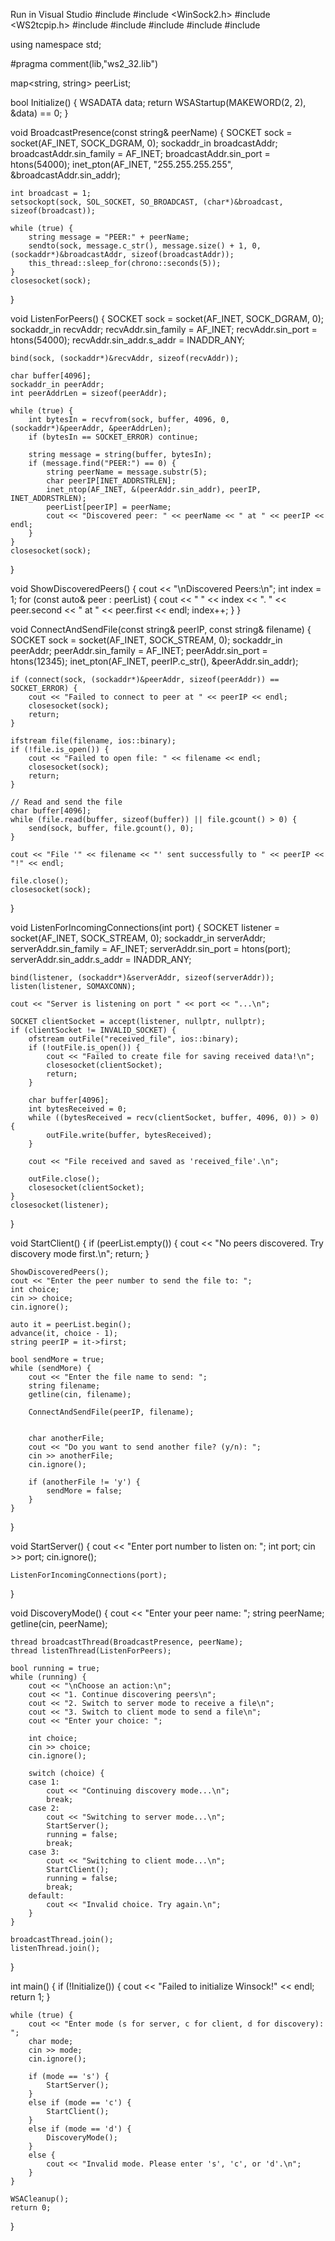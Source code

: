 Run in Visual Studio 
#include <iostream>
#include <WinSock2.h>
#include <WS2tcpip.h>
#include <thread>
#include <fstream>
#include <string>
#include <map>
#include <vector>

using namespace std;

#pragma comment(lib,"ws2_32.lib")

map<string, string> peerList; 

bool Initialize() {
    WSADATA data;
    return WSAStartup(MAKEWORD(2, 2), &data) == 0;
}

void BroadcastPresence(const string& peerName) {
    SOCKET sock = socket(AF_INET, SOCK_DGRAM, 0);
    sockaddr_in broadcastAddr;
    broadcastAddr.sin_family = AF_INET;
    broadcastAddr.sin_port = htons(54000);
    inet_pton(AF_INET, "255.255.255.255", &broadcastAddr.sin_addr);

    int broadcast = 1;
    setsockopt(sock, SOL_SOCKET, SO_BROADCAST, (char*)&broadcast, sizeof(broadcast));

    while (true) {
        string message = "PEER:" + peerName;
        sendto(sock, message.c_str(), message.size() + 1, 0, (sockaddr*)&broadcastAddr, sizeof(broadcastAddr));
        this_thread::sleep_for(chrono::seconds(5));
    }
    closesocket(sock);
}

void ListenForPeers() {
    SOCKET sock = socket(AF_INET, SOCK_DGRAM, 0);
    sockaddr_in recvAddr;
    recvAddr.sin_family = AF_INET;
    recvAddr.sin_port = htons(54000);
    recvAddr.sin_addr.s_addr = INADDR_ANY;

    bind(sock, (sockaddr*)&recvAddr, sizeof(recvAddr));

    char buffer[4096];
    sockaddr_in peerAddr;
    int peerAddrLen = sizeof(peerAddr);

    while (true) {
        int bytesIn = recvfrom(sock, buffer, 4096, 0, (sockaddr*)&peerAddr, &peerAddrLen);
        if (bytesIn == SOCKET_ERROR) continue;

        string message = string(buffer, bytesIn);
        if (message.find("PEER:") == 0) {
            string peerName = message.substr(5);
            char peerIP[INET_ADDRSTRLEN];
            inet_ntop(AF_INET, &(peerAddr.sin_addr), peerIP, INET_ADDRSTRLEN);
            peerList[peerIP] = peerName;
            cout << "Discovered peer: " << peerName << " at " << peerIP << endl;
        }
    }
    closesocket(sock);
}

void ShowDiscoveredPeers() {
    cout << "\nDiscovered Peers:\n";
    int index = 1;
    for (const auto& peer : peerList) {
        cout << "   " << index << ". " << peer.second << " at " << peer.first << endl;
        index++;
    }
}

void ConnectAndSendFile(const string& peerIP, const string& filename) {
    SOCKET sock = socket(AF_INET, SOCK_STREAM, 0);
    sockaddr_in peerAddr;
    peerAddr.sin_family = AF_INET;
    peerAddr.sin_port = htons(12345);
    inet_pton(AF_INET, peerIP.c_str(), &peerAddr.sin_addr);

    if (connect(sock, (sockaddr*)&peerAddr, sizeof(peerAddr)) == SOCKET_ERROR) {
        cout << "Failed to connect to peer at " << peerIP << endl;
        closesocket(sock);
        return;
    }

    ifstream file(filename, ios::binary);  
    if (!file.is_open()) {
        cout << "Failed to open file: " << filename << endl;
        closesocket(sock);
        return;
    }

    // Read and send the file
    char buffer[4096];
    while (file.read(buffer, sizeof(buffer)) || file.gcount() > 0) {
        send(sock, buffer, file.gcount(), 0);  
    }

    cout << "File '" << filename << "' sent successfully to " << peerIP << "!" << endl;

    file.close();
    closesocket(sock);
}

void ListenForIncomingConnections(int port) {
    SOCKET listener = socket(AF_INET, SOCK_STREAM, 0);
    sockaddr_in serverAddr;
    serverAddr.sin_family = AF_INET;
    serverAddr.sin_port = htons(port);
    serverAddr.sin_addr.s_addr = INADDR_ANY;

    bind(listener, (sockaddr*)&serverAddr, sizeof(serverAddr));
    listen(listener, SOMAXCONN);

    cout << "Server is listening on port " << port << "...\n";

    SOCKET clientSocket = accept(listener, nullptr, nullptr);
    if (clientSocket != INVALID_SOCKET) {
        ofstream outFile("received_file", ios::binary);  
        if (!outFile.is_open()) {
            cout << "Failed to create file for saving received data!\n";
            closesocket(clientSocket);
            return;
        }

        char buffer[4096];
        int bytesReceived = 0;
        while ((bytesReceived = recv(clientSocket, buffer, 4096, 0)) > 0) {
            outFile.write(buffer, bytesReceived); 
        }

        cout << "File received and saved as 'received_file'.\n";

        outFile.close();
        closesocket(clientSocket);
    }
    closesocket(listener);
}

void StartClient() {
    if (peerList.empty()) {
        cout << "No peers discovered. Try discovery mode first.\n";
        return;
    }

    ShowDiscoveredPeers();
    cout << "Enter the peer number to send the file to: ";
    int choice;
    cin >> choice;
    cin.ignore(); 

    auto it = peerList.begin();
    advance(it, choice - 1);
    string peerIP = it->first;

    bool sendMore = true;
    while (sendMore) {
        cout << "Enter the file name to send: ";
        string filename;
        getline(cin, filename);

        ConnectAndSendFile(peerIP, filename);

       
        char anotherFile;
        cout << "Do you want to send another file? (y/n): ";
        cin >> anotherFile;
        cin.ignore();

        if (anotherFile != 'y') {
            sendMore = false;
        }
    }
}

void StartServer() {
    cout << "Enter port number to listen on: ";
    int port;
    cin >> port;
    cin.ignore();

    ListenForIncomingConnections(port);
}

void DiscoveryMode() {
    cout << "Enter your peer name: ";
    string peerName;
    getline(cin, peerName);

    
    thread broadcastThread(BroadcastPresence, peerName);
    thread listenThread(ListenForPeers);

    bool running = true;
    while (running) {
        cout << "\nChoose an action:\n";
        cout << "1. Continue discovering peers\n";
        cout << "2. Switch to server mode to receive a file\n";
        cout << "3. Switch to client mode to send a file\n";
        cout << "Enter your choice: ";

        int choice;
        cin >> choice;
        cin.ignore(); 

        switch (choice) {
        case 1:
            cout << "Continuing discovery mode...\n";
            break;
        case 2:
            cout << "Switching to server mode...\n";
            StartServer();
            running = false;
            break;
        case 3:
            cout << "Switching to client mode...\n";
            StartClient();
            running = false;
            break;
        default:
            cout << "Invalid choice. Try again.\n";
        }
    }

    broadcastThread.join();
    listenThread.join();
}

int main() {
    if (!Initialize()) {
        cout << "Failed to initialize Winsock!" << endl;
        return 1;
    }

    while (true) {
        cout << "Enter mode (s for server, c for client, d for discovery): ";
        char mode;
        cin >> mode;
        cin.ignore(); 

        if (mode == 's') {
            StartServer();
        }
        else if (mode == 'c') {
            StartClient();
        }
        else if (mode == 'd') {
            DiscoveryMode();
        }
        else {
            cout << "Invalid mode. Please enter 's', 'c', or 'd'.\n";
        }
    }

    WSACleanup();
    return 0;
}
